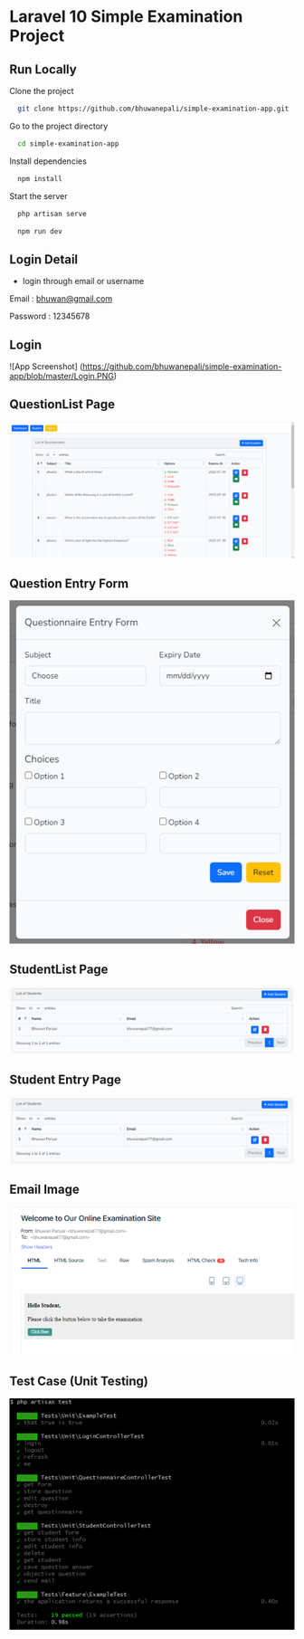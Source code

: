 
# Laravel 10 Simple Examination Project



## Run Locally

Clone the project

```bash
  git clone https://github.com/bhuwanepali/simple-examination-app.git
```

Go to the project directory

```bash
  cd simple-examination-app
```

Install dependencies

```bash
  npm install
```

Start the server

```bash
  php artisan serve
```


```bash
  npm run dev
```

## Login Detail

- login through email or username

Email : bhuwan@gmail.com

Password : 12345678


## Login

![App Screenshot] (https://github.com/bhuwanepali/simple-examination-app/blob/master/Login.PNG)

## QuestionList Page

![App Screenshot](https://github.com/bhuwanepali/simple-examination-app/blob/master/Question.PNG)

## Question Entry Form

![App Screenshot](https://github.com/bhuwanepali/simple-examination-app/blob/master/QuestionEntryForm.PNG)

## StudentList Page

![App Screenshot](https://github.com/bhuwanepali/simple-examination-app/blob/master/Student.PNG)

## Student Entry Page

![App Screenshot](https://github.com/bhuwanepali/simple-examination-app/blob/master/Student.PNG)

## Email Image

![App Screenshot](https://github.com/bhuwanepali/simple-examination-app/blob/master/Mail.PNG)

## Test Case (Unit Testing)

![App Screenshot](https://github.com/bhuwanepali/simple-examination-app/blob/master/TestCase.PNG)

